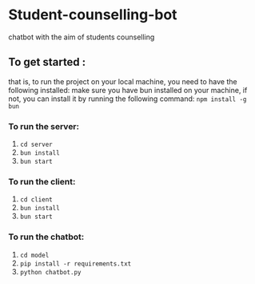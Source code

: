 # Student-counselling-bot

chatbot with the aim of students counselling

## To get started :

that is, to run the project on your local machine, you need to have the following installed:
make sure you have bun installed on your machine, if not, you can install it by running the following command:
`npm install -g bun`

### To run the server:

1. `cd server`
2. `bun install`
3. `bun start`

### To run the client:

1. `cd client`
2. `bun install`
3. `bun start`

### To run the chatbot:

1. `cd model`
2. `pip install -r requirements.txt`
3. `python chatbot.py`

